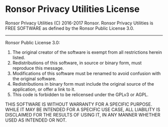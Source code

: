# Ronsor Privacy Utilities License

Ronsor Privacy Utilities (C) 2016-2017 Ronsor.
Ronsor Privacy Utilities is FREE SOFTWARE as defined by the Ronsor Public License 3.0.

---

Ronsor Public License 3.0:

1. The original creator of the software is exempt from all restrictions herein listed.
2. Redistributions of this software, in source or binary form, must reproduce this message.
3. Modifications of this software must be renamed to avoid confusion with the original software.
4. Redistributions in binary form must include the original source of the application, or offer a link to it.
5. This code is forbidden to be relicensed under the GPLv3 or AGPL.

THIS SOFTWARE IS WITHOUT WARRANTY FOR A SPECIFIC PURPOSE. WHILE IT MAY BE INTENDED
FOR A SPECIFIC USE CASE, ALL LIABILITY IS DISCLAIMED FOR THE RESULTS OF USING IT,
IN ANY MANNER WHETHER USED AS INTENDED OR NOT.
